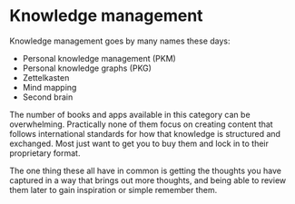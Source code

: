# Knowledge management

Knowledge management goes by many names these days:

* Personal knowledge management (PKM)
* Personal knowledge graphs (PKG)
* Zettelkasten
* Mind mapping
* Second brain

The number of books and apps available in this category can be overwhelming. Practically none of them focus on creating content that follows international standards for how that knowledge is structured and exchanged. Most just want to get you to buy them and lock in to their proprietary format.

The one thing these all have in common is getting the thoughts you have captured in a way that brings out more thoughts, and being able to review them later to gain inspiration or simple remember them. 
